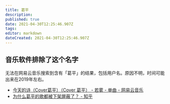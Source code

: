 ```yaml
---
title: 葛平
description: 
published: true
date: 2021-04-30T12:25:46.907Z
tags: 
editor: markdown
dateCreated: 2021-04-30T12:25:46.907Z
---
```


## 音乐软件排除了这个名字

无法在网易云音乐搜索到含有「葛平」的结果，包括用户名。原因不明，时间可能出来在2019年左右。

+ [今天的诗（Cover葛平）（Cover 葛平） - 若雾 - 单曲 - 网易云音乐](https://archive.is/xRpEf "https://music.163.com/#/song?id=453746370")
+ [为什么葛平的歌都被下架屏蔽了？ - 知乎](https://web.archive.org/web/20210430101225/https://www.zhihu.com/question/358478929)
